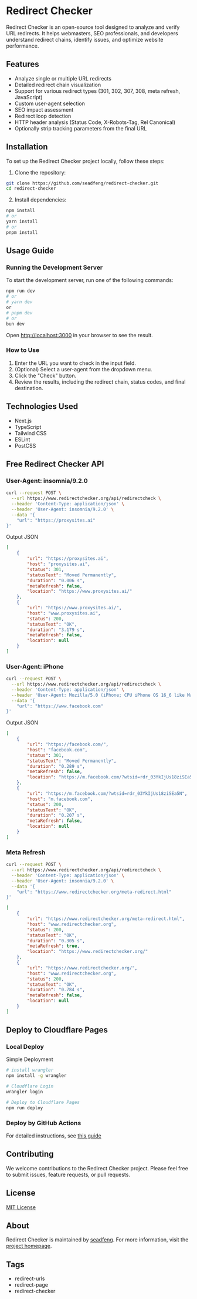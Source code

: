 # Redirect Checker

Redirect Checker is an open-source tool designed to analyze and verify URL redirects. It helps webmasters, SEO professionals, and developers understand redirect chains, identify issues, and optimize website performance.

## Features

- Analyze single or multiple URL redirects
- Detailed redirect chain visualization
- Support for various redirect types (301, 302, 307, 308, meta refresh, JavaScript)
- Custom user-agent selection
- SEO impact assessment
- Redirect loop detection
- HTTP header analysis (Status Code, X-Robots-Tag, Rel Canonical)
- Optionally strip tracking parameters from the final URL

## Installation

To set up the Redirect Checker project locally, follow these steps:

1. Clone the repository:

```sh
git clone https://github.com/seadfeng/redirect-checker.git
cd redirect-checker
```

2. Install dependencies:

```sh
npm install
# or
yarn install
# or
pnpm install
```

## Usage Guide

### Running the Development Server

To start the development server, run one of the following commands:

```sh
npm run dev
# or
# yarn dev
or
# pnpm dev
# or
bun dev
```

Open [http://localhost:3000](http://localhost:3000) in your browser to see the result.

### How to Use

1. Enter the URL you want to check in the input field.
2. (Optional) Select a user-agent from the dropdown menu.
3. Click the "Check" button.
4. Review the results, including the redirect chain, status codes, and final destination.

## Technologies Used

- Next.js
- TypeScript
- Tailwind CSS
- ESLint
- PostCSS


## Free Redirect Checker API

### User-Agent: insomnia/9.2.0

```sh
curl --request POST \
  --url https://www.redirectchecker.org/api/redirectcheck \
  --header 'Content-Type: application/json' \
  --header 'User-Agent: insomnia/9.2.0' \
  --data '{ 
	"url": "https://proxysites.ai"
}'
```

Output JSON

```json
[
	{
		"url": "https://proxysites.ai",
		"host": "proxysites.ai",
		"status": 301,
		"statusText": "Moved Permanently",
		"duration": "0.006 s",
		"metaRefresh": false,
		"location": "https://www.proxysites.ai/"
	},
	{
		"url": "https://www.proxysites.ai/",
		"host": "www.proxysites.ai",
		"status": 200,
		"statusText": "OK",
		"duration": "3.179 s",
		"metaRefresh": false,
		"location": null
	}
]
```

### User-Agent: iPhone

```sh
curl --request POST \
  --url https://www.redirectchecker.org/api/redirectcheck \
  --header 'Content-Type: application/json' \
  --header 'User-Agent: Mozilla/5.0 (iPhone; CPU iPhone OS 16_6 like Mac OS X) AppleWebKit/605.1.15 (KHTML, like Gecko) Version/16.6 Mobile/15E148 Safari/604.1' \
  --data '{ 
	"url": "https://www.facebook.com"
}'
```
Output JSON

```json
[
	{
		"url": "https://facebook.com/",
		"host": "facebook.com",
		"status": 301,
		"statusText": "Moved Permanently",
		"duration": "0.289 s",
		"metaRefresh": false,
		"location": "https://m.facebook.com/?wtsid=rdr_03YkIjUs18ziSEa5N"
	},
	{
		"url": "https://m.facebook.com/?wtsid=rdr_03YkIjUs18ziSEa5N",
		"host": "m.facebook.com",
		"status": 200,
		"statusText": "OK",
		"duration": "0.207 s",
		"metaRefresh": false,
		"location": null
	}
]
```

### Meta Refresh

```sh
curl --request POST \
  --url https://www.redirectchecker.org/api/redirectcheck \
  --header 'Content-Type: application/json' \
  --header 'User-Agent: insomnia/9.2.0' \
  --data '{ 
	"url": "https://www.redirectchecker.org/meta-redirect.html"
}'
```

```json
[
	{
		"url": "https://www.redirectchecker.org/meta-redirect.html",
		"host": "www.redirectchecker.org",
		"status": 200,
		"statusText": "OK",
		"duration": "0.305 s",
		"metaRefresh": true,
		"location": "https://www.redirectchecker.org/"
	},
	{
		"url": "https://www.redirectchecker.org/",
		"host": "www.redirectchecker.org",
		"status": 200,
		"statusText": "OK",
		"duration": "0.784 s",
		"metaRefresh": false,
		"location": null
	}
]
```


## Deploy to Cloudflare Pages


### Local Deploy

Simple Deployment

```sh
# install wrangler
npm install -g wrangler

# Cloudflare Login 
wrangler login

# Deploy to Cloudflare Pages
npm run deploy
```

### Deploy by GitHub Actions

For detailed instructions, see [this guide](doc/workflows.md)

## Contributing

We welcome contributions to the Redirect Checker project. Please feel free to submit issues, feature requests, or pull requests.

## License

[MIT License](MIT-LICENSE)

## About

Redirect Checker is maintained by [seadfeng](https://github.com/seadfeng). For more information, visit the [project homepage](https://redirectchecker.org/).

## Tags

- redirect-urls
- redirect-page
- redirect-checker
